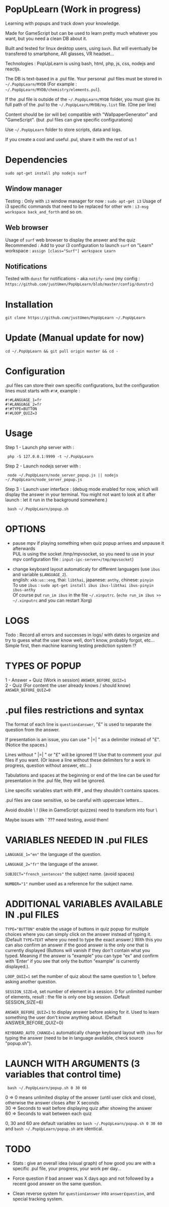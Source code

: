# PopUpLearn (Work in progress)

Learning with popups and track down your knowledge.  

Made for GameScript but can be used to learn pretty much whatever you want, but you need a clean DB about it.  

Built and tested for linux desktop users, using `bash`. But will eventually be transfered to smartphone, AR glasses, VR headset...  

Technologies : PopUpLearn is using bash, html, php, js, css, nodejs and reactjs.  

The DB is text-based in a .pul file. Your personal .pul files must be stored in `~/.PopUpLearn/MYDB` (For example : `~/.PopUpLearn/MYDB/chemistry/elements.pul`).  

If the .pul file is outside of the `~/.PopUpLearn/MYDB` folder, you must give its full path of the .pul to the `~/.PopUpLearn/MYDB/my.list` file. (One per line)  

Content should be (or will be) compatible with "WallpaperGenerator" and "GameScript". (but .pul files can give specific configurations)  

Use `~/.PopUpLearn` folder to store scripts, data and logs.  

If you create a cool and useful .pul, share it with the rest of us !  

# Dependencies

    sudo apt-get install php nodejs surf

## Window manager

Testing : Only with `i3` window manager for now : `sudo apt-get i3`
Usage of i3 specific commands that need to be replaced for other wm : `i3-msg workspace back_and_forth` and so on.  

## Web browser  

Usage of `surf` web browser to display the answer and the quiz  
Recommended : Add to your i3 configuration to launch `surf` on "Learn" workspace : `assign [class="Surf"] workspace Learn`

## Notifications  

Tested with `dunst` for notifications - aka `notify-send` (my config : `https://github.com/justUmen/PopUpLearn/blob/master/config/dunstrc`)  

# Installation

    git clone https://github.com/justUmen/PopUpLearn ~/.PopUpLearn

# Update (Manual update for now)

	cd ~/.PopUpLearn && git pull origin master && cd -

# Configuration

.pul files can store their own specific configurations, but the configuration lines must starts with `#!#`, example :  

    #!#LANGUAGE_1=fr
    #!#LANGUAGE_2=fr
    #!#TYPE=BUTTON
    #!#LOOP_QUIZ=3

# Usage

Step 1 - Launch php server with :  

     php -S 127.0.0.1:9999 -t ~/.PopUpLearn

Step 2 - Launch nodejs server with :  

     node ~/.PopUpLearn/node_server_popup.js || nodejs ~/.PopUpLearn/node_server_popup.js

Step 3 - Launch user interface : (debug mode enabled for now, which will display the answer in your terminal. You might not want to look at it after launch : let it run in the background somewhere.)  

     bash ~/.PopUpLearn/popup.sh

# OPTIONS

- pause mpv if playing something when quiz popup arrives and unpause it afterwards  
PUL is using the socket /tmp/mpvsocket, so you need to use in your mpv configuration file : `input-ipc-server=/tmp/mpvsocket`)  

- change keyboard layout automaticaly for different languages (use `ibus` and variable `$LANGUAGE_2`).  
english: `xkb:us::eng`, thai: `libthai`, japanese: `anthy`, chinese: `pinyin`  
To use `ibus` : `sudo apt-get install ibus ibus-libthai ibus-pinyin ibus-anthy`  
Of course put `run_im ibus` in the file `~/.xinputrc`.  (`echo run_im ibus >> ~/.xinputrc` and you can restart Xorg)  

# LOGS

Todo : Record all errors and successes in logs/ with dates to organize and try to guess what the user know well, don't know, probably forgot, etc...
Simple first, then machine learning testing prediction system !?  

# TYPES OF POPUP

1 - Answer + Quiz (Work in session) `ANSWER_BEFORE_QUIZ=1`  
2 - Quiz (For content the user already knows / should know) `ANSWER_BEFORE_QUIZ=0`

# .pul files restrictions and syntax

The format of each line is `question£answer`, "£" is used to separate the question from the answer.  

If presentation is an issue, you can use " |=| " as a delimiter instead of "£". (Notice the spaces.)  

Lines without " |=| " or "£" will be ignored !!! Use that to comment your .pul files if you want. (Or leave a line without these delimiters for a work in progress, question without answer, etc...)  

Tabulations and spaces at the beginning or end of the line can be used for presentation in the .pul file, they will be ignored.  

Line specific variables start with #!# , and they shouldn't contains spaces.  

.pul files are case sensitive, so be careful with uppercase letters...  

Avoid double \ ! (like in GameScript quizzes) need to transform into four \  

Maybe issues with ` ??? need testing, avoid them!  

# VARIABLES NEEDED IN .pul FILES

`LANGUAGE_1="en"` the language of the question.  

`LANGUAGE_2="fr"` the language of the answer.  

`SUBJECT="french_sentences"` the subject name. (avoid spaces)  

`NUMBER="1"` number used as a reference for the subject name.  

# ADDITIONAL VARIABLES AVAILABLE IN .pul FILES

`TYPE="BUTTON"` enable the usage of buttons in quiz popup for multiple choices where you can simply click on the answer instead of typing it. (Default `TYPE=TEXT` where you need to type the exact answer.) With this you can also confirm an answer if the good answer is the only one that is currently displayed (Buttons will vanish if they don't contain what you typed. Meaning if the answer is "example" you can type "ex" and confirm with 'Enter' if you see that only the button "example" is currently displayed.).

`LOOP_QUIZ=1` set the number of quiz about the same question to 1, before asking another question.  

`SESSION_SIZE=0`, set number of element in a session. 0 for unlimited number of elements, result : the file is only one big session. (Default SESSION_SIZE=6)  

`ANSWER_BEFORE_QUIZ=1` to display answer before asking for it. Used to learn something the user don't know anything about. (Default ANSWER_BEFORE_QUIZ=0)  

`KEYBOARD_AUTO_CHANGE=1` automatically change keyboard layout with `ibus` for typing the answer (need to be in language available, check source "popup.sh").  

# LAUNCH WITH ARGUMENTS (3 variables that control time)

     bash ~/.PopUpLearn/popup.sh 0 30 60

0 => 0 means unlimited display of the answer (until user click and close), otherwise the answer closes after X seconds  
30 => Seconds to wait before displaying quiz after showing the answer  
60 => Seconds to wait between each quiz  

0, 30 and 60 are default variables so `bash ~/.PopUpLearn/popup.sh 0 30 60` and `bash ~/.PopUpLearn/popup.sh` are identical.

# TODO

- Stats : give an overall idea (visual graph) of how good you are with a specific .pul file, your progress, your work per day...  

- Force question if bad answer was X days ago and not followed by a recent good answer on the same question.  

- Clean reverse system for `question£answer` into `answer£question`, and special tracking system.  
